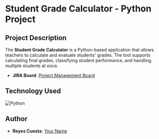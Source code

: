 # Student Grade Calculator - Python Project



## Project Description
The **Student Grade Calculator** is a Python-based application that allows teachers to calculate and evaluate students' grades. The tool supports calculating final grades, classifying student performance, and handling multiple students at once. 

- **JIRA Board**: [Project Management Board](https://reyescuestaqa.atlassian.net/jira/software/projects/ES/boards/8)

## Technology Used
![Python](https://img.shields.io/badge/Language-Python-blue)

## Author

- **Reyes Cuesta**: [Your Name](https://linkedin.com/reyescuesta)
